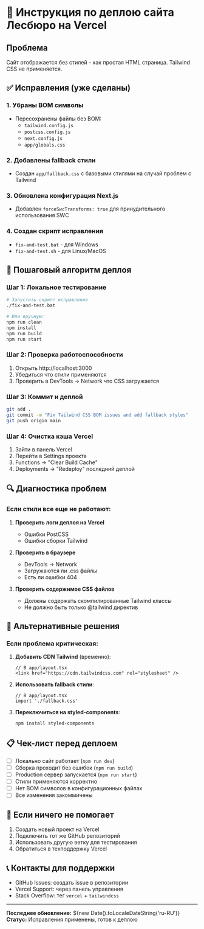 # 🚀 Инструкция по деплою сайта Лесбюро на Vercel

## Проблема
Сайт отображается без стилей - как простая HTML страница. Tailwind CSS не применяется.

## ✅ Исправления (уже сделаны)

### 1. Убраны BOM символы
- Пересохранены файлы без BOM:
  - `tailwind.config.js`
  - `postcss.config.js`
  - `next.config.js`
  - `app/globals.css`

### 2. Добавлены fallback стили
- Создан `app/fallback.css` с базовыми стилями на случай проблем с Tailwind

### 3. Обновлена конфигурация Next.js
- Добавлен `forceSwcTransforms: true` для принудительного использования SWC

### 4. Создан скрипт исправления
- `fix-and-test.bat` - для Windows
- `fix-and-test.sh` - для Linux/MacOS

## 🔧 Пошаговый алгоритм деплоя

### Шаг 1: Локальное тестирование
```bash
# Запустить скрипт исправления
./fix-and-test.bat

# Или вручную:
npm run clean
npm install
npm run build
npm run start
```

### Шаг 2: Проверка работоспособности
1. Открыть http://localhost:3000
2. Убедиться что стили применяются
3. Проверить в DevTools → Network что CSS загружается

### Шаг 3: Коммит и деплой
```bash
git add .
git commit -m "Fix Tailwind CSS BOM issues and add fallback styles"
git push origin main
```

### Шаг 4: Очистка кэша Vercel
1. Зайти в панель Vercel
2. Перейти в Settings проекта
3. Functions → "Clear Build Cache"
4. Deployments → "Redeploy" последний деплой

## 🔍 Диагностика проблем

### Если стили все еще не работают:

1. **Проверить логи деплоя на Vercel**
   - Ошибки PostCSS
   - Ошибки сборки Tailwind

2. **Проверить в браузере**
   - DevTools → Network
   - Загружаются ли .css файлы
   - Есть ли ошибки 404

3. **Проверить содержимое CSS файлов**
   - Должны содержать скомпилированные Tailwind классы
   - Не должно быть только @tailwind директив

## 🚨 Альтернативные решения

### Если проблема критическая:
1. **Добавить CDN Tailwind** (временно):
   ```tsx
   // В app/layout.tsx
   <link href="https://cdn.tailwindcss.com" rel="stylesheet" />
   ```

2. **Использовать fallback стили**:
   ```tsx
   // В app/layout.tsx
   import './fallback.css'
   ```

3. **Переключиться на styled-components**:
   ```bash
   npm install styled-components
   ```

## 📋 Чек-лист перед деплоем

- [ ] Локально сайт работает (`npm run dev`)
- [ ] Сборка проходит без ошибок (`npm run build`)
- [ ] Production сервер запускается (`npm run start`)
- [ ] Стили применяются корректно
- [ ] Нет BOM символов в конфигурационных файлах
- [ ] Все изменения закоммичены

## 🔄 Если ничего не помогает

1. Создать новый проект на Vercel
2. Подключить тот же GitHub репозиторий
3. Использовать другую ветку для тестирования
4. Обратиться в техподдержку Vercel

## 📞 Контакты для поддержки

- GitHub Issues: создать issue в репозитории
- Vercel Support: через панель управления
- Stack Overflow: тег `vercel` + `tailwindcss`

---

**Последнее обновление:** ${new Date().toLocaleDateString('ru-RU')}
**Статус:** Исправления применены, готов к деплою

